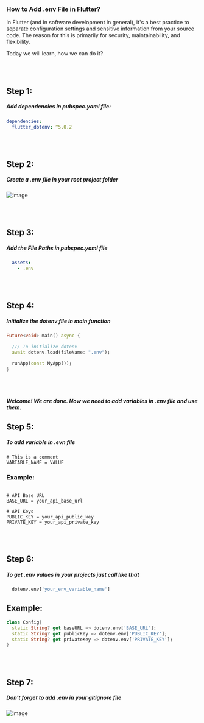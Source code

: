 ### How to Add .env File in Flutter?

<p>In Flutter (and in software development in general), it's a best practice to separate configuration settings and sensitive information from your source code. The reason for this is primarily for security, maintainability, and flexibility.</p>  
Today we will learn, how we can do it?

<br><br>
## Step 1:  

##### Add dependencies in pubspec.yaml file:

```yaml
dependencies:
  flutter_dotenv: ^5.0.2
```
  
<br><br>
## Step 2:  

##### Create a **.env** file in your root project folder

![image](https://github.com/rifathossain82/Rifat-s-Dairy/assets/88751768/263e578a-fbed-4683-9e54-88d5e65faa91)


<br><br>
## Step 3:

##### Add the File Paths in pubspec.yaml file


```yaml
  assets:
    - .env
```


<br><br>
## Step 4: 

##### Initialize the dotenv file in main function


```dart
Future<void> main() async {

  /// To initialize dotenv
  await dotenv.load(fileName: ".env");

  runApp(const MyApp());
}
```


<br><br>
##### Welcome! We are done. Now we need to add variables in .env file and use them.


## Step 5:

##### To add variable in .evn file

```env
# This is a comment
VARIABLE_NAME = VALUE
```


### Example:

```env

# API Base URL
BASE_URL = your_api_base_url

# API Keys
PUBLIC_KEY = your_api_public_key
PRIVATE_KEY = your_api_private_key
```

<br><br>
## Step 6:

##### To get .env values in your projects just call like that

```dart
  dotenv.env['your_env_variable_name']
```

## Example:

```dart
class Config{
  static String? get baseURL => dotenv.env['BASE_URL'];
  static String? get publicKey => dotenv.env['PUBLIC_KEY'];
  static String? get privateKey => dotenv.env['PRIVATE_KEY'];
}
```

<br><br>
## Step 7:

##### Don't forget to add .env in your gitignore file

![image](https://github.com/rifathossain82/Rifat-s-Dairy/assets/88751768/9608321c-062a-4ef7-902e-cc5db1cde311)
